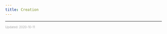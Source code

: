 ```yaml
---
title: Creation
---
```


---

<sup><sub><font color="#a6a6a6">Updated: 2020-10-11</font></sub></sup>

